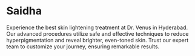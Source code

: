 # Saidha
Experience the best skin lightening treatment at Dr. Venus in Hyderabad. Our advanced procedures utilize safe and effective techniques to reduce hyperpigmentation and reveal brighter, even-toned skin. Trust our expert team to customize your journey, ensuring remarkable results.
